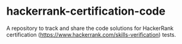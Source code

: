 # hackerrank-certification-code
A repository to track and share the code solutions for HackerRank certification (https://www.hackerrank.com/skills-verification) tests.
